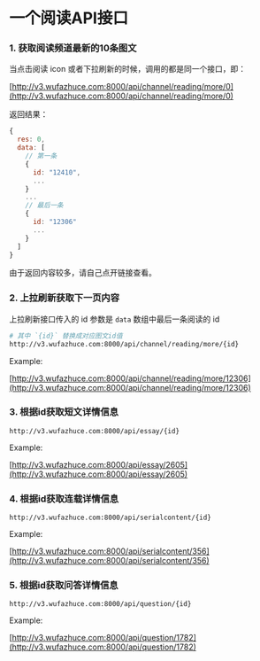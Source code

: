 # 一个阅读API接口

### 1. 获取阅读频道最新的10条图文
当点击阅读 icon 或者下拉刷新的时候，调用的都是同一个接口，即：

[http://v3.wufazhuce.com:8000/api/channel/reading/more/0](http://v3.wufazhuce.com:8000/api/channel/reading/more/0)

返回结果：

```js
{
  res: 0,
  data: [
    // 第一条
    {
      id: "12410", 
      ...
    }
    ...
    // 最后一条
    {
      id: "12306"
      ...
    }
  ]
}
```

由于返回内容较多，请自己点开链接查看。

### 2. 上拉刷新获取下一页内容
上拉刷新接口传入的 id 参数是 `data` 数组中最后一条阅读的 id

```bash
# 其中 `{id}` 替换成对应图文id值
http://v3.wufazhuce.com:8000/api/channel/reading/more/{id}
```

Example: 

[http://v3.wufazhuce.com:8000/api/channel/reading/more/12306](http://v3.wufazhuce.com:8000/api/channel/reading/more/12306)

### 3. 根据id获取短文详情信息

```
http://v3.wufazhuce.com:8000/api/essay/{id}
```

Example:

[http://v3.wufazhuce.com:8000/api/essay/2605](http://v3.wufazhuce.com:8000/api/essay/2605)

### 4. 根据id获取连载详情信息

```
http://v3.wufazhuce.com:8000/api/serialcontent/{id}
```
Example:

[http://v3.wufazhuce.com:8000/api/serialcontent/356](http://v3.wufazhuce.com:8000/api/serialcontent/356)

### 5. 根据id获取问答详情信息

```
http://v3.wufazhuce.com:8000/api/question/{id}
```

Example:

[http://v3.wufazhuce.com:8000/api/question/1782](http://v3.wufazhuce.com:8000/api/question/1782)
